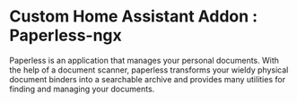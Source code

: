 # Custom Home Assistant Addon : Paperless-ngx

Paperless is an application that manages your personal documents. With the help of a document scanner, paperless transforms your wieldy physical document binders into a searchable archive and provides many utilities for finding and managing your documents.
